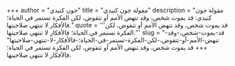 +++
author = "جون كنيدي"
title = "مقولة جون كنيدي"
description = "مقولة جون كنيدي: قد يموت شخص، وقد تنهض الأمم أو تتقوض، لكن الفكرة تستمر في الحياة؛ فالأفكار لا تنتهي صلاحيتها."
quote = '''قد يموت شخص، وقد تنهض الأمم أو تتقوض، لكن الفكرة تستمر في الحياة؛ فالأفكار لا تنتهي صلاحيتها.'''
slug = "قد-يموت-شخص،-وقد-تنهض-الأمم-أو-تتقوض،-لكن-الفكرة-تستمر-في-الحياة؛-فالأفكار-لا-تنتهي-صلاحيتها"
+++
قد يموت شخص، وقد تنهض الأمم أو تتقوض، لكن الفكرة تستمر في الحياة؛ فالأفكار لا تنتهي صلاحيتها.
